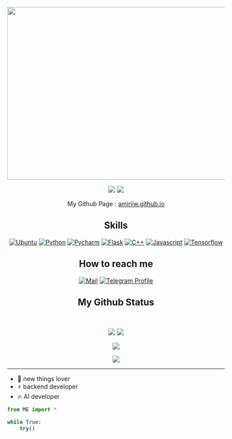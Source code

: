 <p align="center">
 <img src="https://github.com/amiriiw/amiriiw/blob/main/imgs/backend.png" width="900" height="400"/> 
</p align="center">

<p align="center">
 <img src="https://badges.pufler.dev/repos/amiriiw"/>
 <img src="https://badges.pufler.dev/commits/monthly/amiriiw" />
</p>

<p align="center">
My Github Page : <a href="https://amiriiw.github.io">amiriiw.github.io</a>
</p>

<h2 align="center">Skills</h2>
<p align="center">
 <a href="https://github.com/amiriiw"><img alt="Ubuntu" src="https://img.shields.io/badge/Ubuntu-E95420?style=for-the-badge&logo=ubuntu&logoColor=f5f5f5"></a>
 <a href="https://github.com/amiriiw"><img alt="Python" src="https://img.shields.io/badge/Python-3776AB?style=for-the-badge&logo=python&logoColor=f5f5f5"></a>
 <a href="https://github.com/amiriiw"><img alt="Pycharm" src="https://img.shields.io/badge/Pycharm-000000?style=for-the-badge&logo=pycharm&logoColor=f5f5f5"></a>
 <a href="https://github.com/amiriiw"><img alt="Flask" src="https://img.shields.io/badge/Flask-000000?style=for-the-badge&logo=flask&logoColor=f5f5f5"></a>
 <a href="https://github.com/amiriiw"><img alt="C++" src="https://img.shields.io/badge/C++-00599C?style=for-the-badge&logo=cplusplus&logoColor=f5f5f5"></a> 
 <a href="https://github.com/amiriiw"><img alt="Javascript" src="https://img.shields.io/badge/Javascript-F7DF1E?style=for-the-badge&logo=Javascript&logoColor=f5f5f5"></a> 
 <a href="https://github.com/amiriiw"><img alt="Tensorflow" src="https://img.shields.io/badge/Tensorflow-FF6F00?style=for-the-badge&logo=tensorflow&logoColor=f5f5f5"></a>
</p>

<h2 align="center">How to reach me</h2>
<p align="center">
 <a href="mailto:amirnesabi898@gmail.com"><img alt="Mail" src="https://img.shields.io/badge/Gmail-EA4335?style=for-the-badge&logo=gmail&logoColor=f5f5f5"></a>
 <a href="https://t.me/awmiriiw"><img alt="Telegram Profile" src="https://img.shields.io/badge/Telegram-26A5E4?style=for-the-badge&logo=telegram&logoColor=f5f5f5"></a>
</p>

<h2 align="center">My Github Status</h2>
<br>
<p align = "center">
  <img  src = "https://github-readme-stats.vercel.app/api?username=amiriiw&show_icons=true&theme=radical&line_height=27">
  <img src = "https://github-readme-stats.vercel.app/api/top-langs/?username=amiriiw&theme=radical">
</p>
<p align = "center">
 <img  src="https://github-readme-streak-stats.herokuapp.com/?user=amiriiw&show_icons=true&locale=en&layout=compact&theme=radical&line_height=0" />
</p> 
<p align = "center">
 <img src="https://activity-graph.herokuapp.com/graph?username=amiriiw&theme=redical">
</p> 
<hr>


- 👀 new things lover
- ⚡️ backend developer
- 🔥 AI developer

```python
from ME import *

while True:
    try()
```

<!---
amiriiw/amiriiw is a ✨ special ✨ repository because its `README.md` (this file) appears on your GitHub profile.
You can click the Preview link to take a look at your changes.
--->
